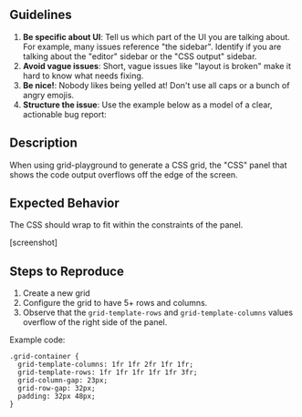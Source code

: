 ## Guidelines
1. **Be specific about UI**: Tell us which part of the UI you are talking about. For example, many issues reference "the sidebar". Identify if you are talking about the "editor" sidebar or the "CSS output" sidebar. 
2. **Avoid vague issues**: Short, vague issues like "layout is broken" make it hard to know what needs fixing. 
3. **Be nice!**: Nobody likes being yelled at! Don't use all caps or a bunch of angry emojis. 
4. **Structure the issue**: Use the example below as a model of a clear, actionable bug report:

## Description

When using grid-playground to generate a CSS grid, the "CSS" panel that shows the code output overflows off the edge of the screen.

## Expected Behavior

The CSS should wrap to fit within the constraints of the panel.

[screenshot]

## Steps to Reproduce

1. Create a new grid
2. Configure the grid to have 5+ rows and columns.
3. Observe that the `grid-template-rows` and `grid-template-columns` values overflow of the right side of the panel.

Example code:
```
.grid-container { 
  grid-template-columns: 1fr 1fr 2fr 1fr 1fr;
  grid-template-rows: 1fr 1fr 1fr 1fr 1fr 3fr;
  grid-column-gap: 23px;
  grid-row-gap: 32px;
  padding: 32px 48px; 
}
```